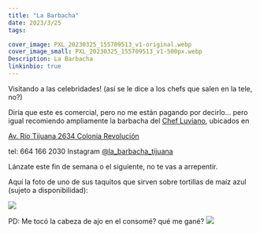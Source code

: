 ```yaml
---
title: "La Barbacha"
date: 2023/3/25
tags:

cover_image: PXL_20230325_155709513_v1-original.webp
cover_image_small: PXL_20230325_155709513_v1-500px.webp
Description: La Barbacha
linkinbio: true
---
```


Visitando a las celebridades! (así se le dice a los chefs que salen en la tele, no?) 


Diría que este es comercial, pero no me están pagando por decirlo... pero igual recomiendo ampliamente la barbacha del <a href="https://www.facebook.com/ChefRodolfoLuviano">Chef Luviano</a>, ubicados en 

<a href="https://goo.gl/maps/ZpN8eBMu4ZCoqDfC9">Av. Río Tijuana 2634 Colonia Revolución</a>

tel: 664 166 2030
Instagram <a href="https://www.instagram.com/la_barbacha_tijuana/">@la_barbacha_tijuana</a>

Lánzate este fin de semana o el siguiente, no te vas a arrepentir. 

Aquí la foto de uno de sus taquitos que sirven sobre tortillas de maíz azul (sujeto a disponibilidad):

[![](PXL_20230325_155709513_v1)](PXL_20230325_155709513_v1-original.webp)

PD: Me tocó la cabeza de ajo en el consomé? qué me gané?
[![](PXL_20230325_155150894_v1)](PXL_20230325_155150894_v1-original.webp)